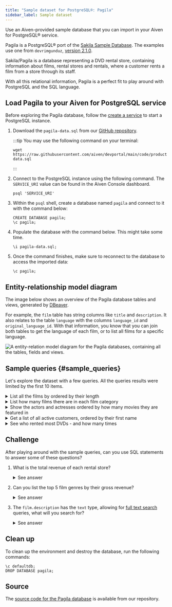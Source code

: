 ```yaml
---
title: "Sample dataset for PostgreSQL®: Pagila"
sidebar_label: Sample dataset
---
```


Use an Aiven-provided sample database that you can import in your Aiven for PostgreSQL® service.

Pagila is a PostgreSQL® port of the [Sakila Sample
Database](https://dev.mysql.com/doc/sakila/en/). The examples use one from
`devrimgunduz`, [version 2.1.0](https://github.com/devrimgunduz/pagila).

Sakila/Pagila is a database representing a DVD rental store, containing
information about films, rental stores and rentals, where a customer rents a film
from a store through its staff.

With all this relational information, Pagila is a perfect fit to play
around with PostgreSQL and the SQL language.

## Load Pagila to your Aiven for PostgreSQL service

Before exploring the Pagila database, follow the
[create a service](/docs/platform/howto/create_new_service) to start a PostgreSQL instance.

1.  Download the `pagila-data.sql` from our [GitHub
    repository](https://github.com/aiven/devportal/blob/main/code/products/postgresql/pagila/pagila-data.sql).

    :::tip
    You may use the following command on your terminal:

    ```
    wget https://raw.githubusercontent.com/aiven/devportal/main/code/products/postgresql/pagila/pagila-data.sql
    ```
    :::

2.  Connect to the PostgreSQL instance using the following command. The
    `SERVICE_URI` value can be found in the Aiven Console dashboard.

    ```shell
    psql 'SERVICE_URI'
    ```

3.  Within the `psql` shell, create a database named `pagila` and
    connect to it with the command below:

    ```psql
    CREATE DATABASE pagila;
    \c pagila;
    ```

4.  Populate the database with the command below. This might take some
    time.

    ```psql
    \i pagila-data.sql;
    ```

5.  Once the command finishes, make sure to reconnect to the database to
    access the imported data:

    ```psql
    \c pagila;
    ```

## Entity-relationship model diagram

The image below shows an overview of the Pagila database tables and
views, generated by [DBeaver](https://dbeaver.io).

For example, the `film` table has string columns like `title`
and `description`. It also relates to the table `language` with the
columns `language_id` and `original_language_id`. With that information,
you know that you can join both tables to get the language of each film,
or to list all films for a specific language.

![A entity-relation model diagram for the Pagila databases, containing all the tables, fields and views.](/images/content/products/postgresql/pagila-erm.png)

## Sample queries {#sample_queries}

Let's explore the dataset with a few queries. All the queries results
were limited by the first 10 items.

<details><summary>
List all the films by ordered by their length
</summary>

```sql
select
    film_id,
    title,
    length
from
    film
order by
    length desc;
```

```text
| film_id | title              | length |
| ------- | ------------------ | ------ |
| 426     | HOME PITY          | 185    |
| 690     | POND SEATTLE       | 185    |
| 609     | MUSCLE BRIGHT      | 185    |
| 991     | WORST BANGER       | 185    |
| 182     | CONTROL ANTHEM     | 185    |
| 141     | CHICAGO NORTH      | 185    |
| 349     | GANGS PRIDE        | 185    |
| 212     | DARN FORRESTER     | 185    |
| 817     | SOLDIERS EVOLUTION | 185    |
| 872     | SWEET BROTHERHOOD  | 185    |
```

</details>

<details><summary>
List how many films there are in each film category
</summary>

```sql
select
    category.name,
    count(category.name) category_count
from
    category
left join film_category on
    category.category_id = film_category.category_id
left join film on
    film_category.film_id = film.film_id
group by
    category.name
order by
    category_count desc;
```

```text
| name        | category_count |
| ----------- | -------------- |
| Sports      | 74             |
| Foreign     | 73             |
| Family      | 69             |
| Documentary | 68             |
| Animation   | 66             |
| Action      | 64             |
| New         | 63             |
| Drama       | 62             |
| Sci-Fi      | 61             |
| Games       | 61             |
```

</details>

<details><summary>
Show the actors and actresses ordered by how many movies they are
featured in
</summary>

```sql
select
    actor.first_name,
    actor.last_name,
    count(actor.first_name) featured_count
from
    actor
left join film_actor on
    actor.actor_id = film_actor.actor_id
group by
    actor.first_name,
    actor.last_name
order by
    featured_count desc;
```

```text
| first_name | last_name | featured_count |
| ---------- | --------- | -------------- |
| SUSAN      | DAVIS     | 54             |
| GINA       | DEGENERES | 42             |
| WALTER     | TORN      | 41             |
| MARY       | KEITEL    | 40             |
| MATTHEW    | CARREY    | 39             |
| SANDRA     | KILMER    | 37             |
| SCARLETT   | DAMON     | 36             |
| VIVIEN     | BASINGER  | 35             |
| VAL        | BOLGER    | 35             |
| GROUCHO    | DUNST     | 35             |
```

</details>

<details><summary>
Get a list of all active customers, ordered by their first name
</summary>

```sql
select
    first_name,
    last_name
from
    customer
where
    active = 1
order by first_name asc;
```

```text
| first_name | last_name |
| ---------- | --------- |
| MARY       | SMITH     |
| PATRICIA   | JOHNSON   |
| LINDA      | WILLIAMS  |
| BARBARA    | JONES     |
| ELIZABETH  | BROWN     |
| JENNIFER   | DAVIS     |
| MARIA      | MILLER    |
| SUSAN      | WILSON    |
| MARGARET   | MOORE     |
| DOROTHY    | TAYLOR    |
```

</details>

<details><summary>
See who rented most DVDs - and how many times
</summary>

```sql
select
    customer.first_name,
    customer.last_name,
    count(customer.first_name) rentals_count
from
    customer
left join rental on
    customer.customer_id = rental.customer_id
group by
    customer.first_name,
    customer.last_name
order by rentals_count desc;
```

```text
| first_name | last_name | rentals_count |
| ---------- | --------- | ------------- |
| ELEANOR    | HUNT      | 46            |
| KARL       | SEAL      | 45            |
| CLARA      | SHAW      | 42            |
| MARCIA     | DEAN      | 42            |
| TAMMY      | SANDERS   | 41            |
| WESLEY     | BULL      | 40            |
| SUE        | PETERS    | 40            |
| MARION     | SNYDER    | 39            |
| RHONDA     | KENNEDY   | 39            |
| TIM        | CARY      | 39            |
```

</details>

## Challenge

After playing around with the sample queries, can you use SQL statements
to answer some of these questions?

1.  What is the total revenue of each rental store?

    <details><summary>
    See answer
    </summary>

    ```sql
    select
        store.store_id,
        sum(payment.amount) as "total revenue"
    from
        store
    left join inventory on
        inventory.store_id = store.store_id
    left join rental on
        rental.inventory_id = inventory.inventory_id
    left join payment on
        payment.rental_id = rental.rental_id
    where
        payment.amount is not null
    group by
        store.store_id
    order by
        sum(payment.amount) desc;
    ```

    ```text
    | store_id | total revenue |
    | -------- | ------------- |
    | 2        | 33726.77      |
    | 1        | 33689.74      |
    ```

    </details>

2.  Can you list the top 5 film genres by their gross revenue?

    <details><summary>
    See answer
    </summary>

    ```sql
    select
        category.name,
        film.title,
        sum(payment.amount) as "gross revenue"
    from
        film
    left join film_category on
        film_category.film_id = film.film_id
    left join category on
        film_category.category_id = category.category_id
    left join inventory on
        inventory.film_id = film.film_id
    left join rental on
        rental.inventory_id = inventory.inventory_id
    left join payment
        on payment.rental_id = rental.rental_id
    where
        payment.amount is not null
    group by
        category.name,
        film.title
    order by
        sum(payment.amount) desc
    limit 5;
    ```

    ```text
    | name        | title             | gross revenue |
    | ----------- | ----------------- | ------------- |
    | Music       | TELEGRAPH VOYAGE  | 231.73        |
    | Documentary | WIFE TURN         | 223.69        |
    | Comedy      | ZORRO ARK         | 214.69        |
    | Sci-Fi      | GOODFELLAS SALUTE | 209.69        |
    | Sports      | SATURDAY LAMBS    | 204.72        |
    ```

    </details>

3.  The `film.description` has the `text` type, allowing for [full text
    search](https://www.postgresql.org/docs/current/textsearch.html)
    queries, what will you search for?

    <details><summary>
    See answer
    </summary>

    ```sql
    -- Select all descriptions with the words "documentary" and "robot"

    select
        film.title,
        film.description
    from
        film
    where
        to_tsvector(film.description) @@ to_tsquery('documentary & robot');
    ```

    ```text
    | title            | description                                                                                                        |
    | ---------------- | ------------------------------------------------------------------------------------------------------------------ |
    | CASPER DRAGONFLY | A Intrepid Documentary of a Boat And a Crocodile who must Chase a Robot in The Sahara Desert                       |
    | CHAINSAW UPTOWN  | A Beautiful Documentary of a Boy And a Robot who must Discover a Squirrel in Australia                             |
    | CONTROL ANTHEM   | A Fateful Documentary of a Robot And a Student who must Battle a Cat in A Monastery                                |
    | CROSSING DIVORCE | A Beautiful Documentary of a Dog And a Robot who must Redeem a Womanizer in Berlin                                 |
    | KANE EXORCIST    | A Epic Documentary of a Composer And a Robot who must Overcome a Car in Berlin                                     |
    | RUNNER MADIGAN   | A Thoughtful Documentary of a Crocodile And a Robot who must Outrace a Womanizer in The Outback                    |
    | SOUTH WAIT       | A Amazing Documentary of a Car And a Robot who must Escape a Lumberjack in An Abandoned Amusement Park             |
    | SWEDEN SHINING   | A Taut Documentary of a Car And a Robot who must Conquer a Boy in The Canadian Rockies                             |
    | VIRGIN DAISY     | A Awe-Inspiring Documentary of a Robot And a Mad Scientist who must Reach a Database Administrator in A Shark Tank |
    ```

    </details>

## Clean up

To clean up the environment and destroy the database, run the following
commands:

```psql
\c defaultdb;
DROP DATABASE pagila;
```

## Source

The [source code for the Pagila
database](https://github.com/aiven/devportal/tree/main/code/products/postgresql/pagila)
is available from our repository.
